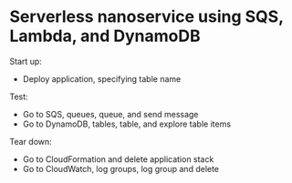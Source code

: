 # Serverless nanoservice using SQS, Lambda, and DynamoDB  

Start up:  

- Deploy application, specifying table name  

Test:  

- Go to SQS, queues, queue, and send message  
- Go to DynamoDB, tables, table, and explore table items  

Tear down:  

- Go to CloudFormation and delete application stack  
- Go to CloudWatch, log groups, log group and delete  
